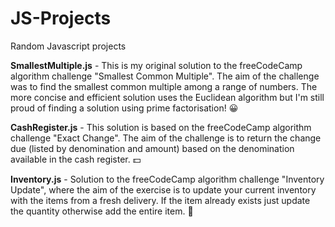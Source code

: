 # JS-Projects
Random Javascript projects

**SmallestMultiple.js** - This is my original solution to the freeCodeCamp algorithm challenge "Smallest Common Multiple". The aim of the challenge was to find the smallest common multiple among a range of numbers. The more concise and efficient solution uses the Euclidean algorithm but I'm still proud of finding a solution using prime factorisation! :grinning:

**CashRegister.js** - This solution is based on the freeCodeCamp algorithm challenge "Exact Change". The aim of the challenge is to return the change due (listed by denomination and amount) based on the denomination available in the cash register. :dollar:

**Inventory.js** - Solution to the freeCodeCamp algorithm challenge "Inventory Update", where the aim of the exercise is to update your current inventory with the items from a fresh delivery. If the item already exists just update the quantity otherwise add the entire item. :strawberry:
